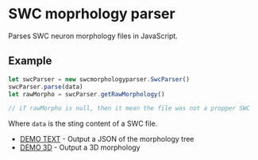 # SWC moprhology parser

Parses SWC neuron morphology files in JavaScript.

## Example
```JavaScript
let swcParser = new swcmorphologyparser.SwcParser()
swcParser.parse(data)
let rawMorpho = swcParser.getRawMorphology()

// if rawMorpho is null, then it mean the file was not a propper SWC
```

Where `data` is the sting content of a SWC file.

- [DEMO TEXT](http://me.jonathanlurie.fr/swcmorphologyparser/examples/browser.html) - Output a JSON of the morphology tree
- [DEMO 3D](http://me.jonathanlurie.fr/swcmorphologyparser/examples/viewer.html) - Output a 3D morphology
